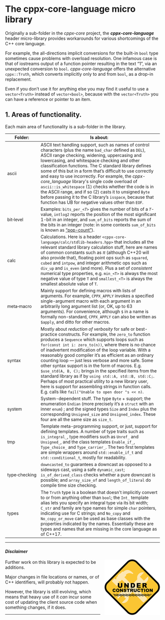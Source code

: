 # The cppx-core-language micro library

Originally a sub-folder in the *cppx-core* project, the ***cppx-core-language*** header micro-library provides workarounds for various shortcomings of the C++ core language.

For example, the all-directions implicit conversions for the built-in `bool` type sometimes cause problems with overload resolution. One infamous case is that of iostreams output of a function pointer resulting in the text “1”, via an unexpected conversion to `bool`. *cppx-core-language* offers the alternative `cppx::Truth`, which converts implicitly only to and from `bool`, as a drop-in replacement.

Even if you don&rsquo;t use it for anything else you may find it useful to use a `vector<Truth>` instead of `vector<bool>`, because with the `vector<Truth>` you can have a reference or pointer to an item.

## 1. Areas of functionality.

Each main area of functionality is a sub-folder in the library.

|Folder:     | Is about:  |
|------------|------------|
|ascii     | ASCII text handling support, such as names of control characters (plus the name `bad_char` defined as `DEL`), ASCII range checking, widening, uppercasing and lowercasing, and whitespace checking and other classification functions. The C standard library defines some of this but in a form that&rsquo;s difficult to use correctly and easy to use incorrectly. For example, the *cppx-core_language* library's single code overload of `ascii::is_whitespace` (1) checks whether the code is in the ASCII range, and if so (2) casts it to unsigned `Byte` before passing it to the C library&rsquo;s `isspace`, because that function has UB for negative values other than `EOF`.
|bit‑level   | Examples: `bits_per_`*`<T>`* gives the number of bits of a *`T`*-value, `intlog2` reports the position of the most significant 1-bit in an integer, and `sum_of_bits` reports the sum of the bits in an integer (note: in some contexts `sum_of_bits` is known as [&ldquo;pop-count&rdquo;](https://en.wikipedia.org/wiki/Hamming_weight)). |
|calc        | Calculations. Here is a header `<cppx-core-language/calc/stdlib-headers.hpp>` that includes all the relevant standard library calculation stuff, here are names of common constants such as *&pi;* (although C++20 will also provide that), floating point ops such as `squared`, `cubed` and `intpow`, and integer arithmetic ops such as `div_up` and `is_even` (and more). Plus a set of *consistent* numerical type properties, e.g. `min_<T>` is always the most negative value of type `T` and `smallest_<T>` is always the smallest absolute value of `T`.
|meta‑macro  | Mainly support for defining macros with lists of arguments. For example, `CPPX_APPLY` invokes a specified single-argument macro with each argument in an arbitrarily long argument list (or, OK, up to 63 arguments). For convenience, although `$` in a name is formally non-standard, `CPPX_APPLY` can also be written as `$apply`, and ditto for other macros. |
|syntax        | Mostly about *reduction of verbosity* for safe or best-practice constructs. For example, the `zero_to` function produces a `Sequence` which supports loops such as `for(const int i: zero_to(n))`, where there is no chance of inadvertent modification of the loop variable. With a reasonably good compiler it&rsquo;s as efficient as an ordinary counting loop &mdash; just less verbose and more safe. Some other syntax support is in the form of macros. E.g. `$use_std(A, B, C);` brings in the specified items from the standard library as if by `using std::A, std::B, std::C;`.  Perhaps of most practical utility to a new library user, here is support for assembling strings in function calls. E.g. calls like `fail("Unable to open door "s << n)`. |
|system      | System-dependent stuff. The type `Byte` + support; the enumeration `Endian` (more precisely it&rsquo;s a `struct` with an inner `enum`)  ; and the signed types `Size` and `Index` plus the corresponding `Unsigned_size` and `Unsigned_index`. These four are all the same size as `size_t`.
|tmp         | Template meta-programming support, or just, support for defining templates. A number of type traits such as `is_integral_`, type modifiers such as `Unref_` and `Unsigned_`, and the class templates `Enable_if_`, `Type_choice_` and `Type_carrier_`. The two first templates are simple wrappers around `std::enable_if_t` and `std::conditional_t`, mostly for readability. |
|type‑checking | `downcasted_to` guarantees a downcast as opposed to a sideways cast, using a safe `dynamic_cast`; `is_of_derived_class` checks whether a pure downcast is possible; and `array_size_of` and `length_of_literal` do compile time size checking.  |
|types        | The `Truth` type is a boolean that doesn't implicitly convert to or from anything other than `bool`; the `Int_` template alias lets you specify an integral type via its bit width; `C_str` and family are type names for simple `char` pointers, indicating use for C strings; and `No_copy` and `No_copy_or_move` can be used as base classes with the properties indicated by the names. Essentially these are types and names that are missing in the core language as of C++17.   |


----
#### *Disclaimer*

<img align="right" style="padding-left: 1em" src="images/under-construction.25-pct.png">

Further work on this library is expected to be additions.

Major changes in file locations or names, or of C++ identifiers, will probably not happen.

However, the library is still evolving, which means that heavy use of it *can* incur some cost of updating the client source code when something changes, if it does.

---


